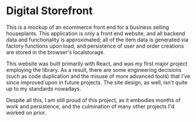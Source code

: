 # Digital Storefront

This is a mockup of an ecommerce front end for a business selling houseplants.
This application is only a front end website, and all backend data and functionality is
approximated; all of the item data is generated via factory functions upon load, and
persistence of user and order creations are stored in the browser's localstorage.

This website was built primarily with React, and was my first major project employing
the library. As a result, there are some engineering decisions (such as code duplication
and the misuse of more advanced tools) that I've since improved upon in future projects.
The site design, as well, isn't quite up to my standards nowadays.

Despite all this, I am still proud of this project, as it embodies months of work and
persistence, and the culmination of many other projects I'd worked on prior.
